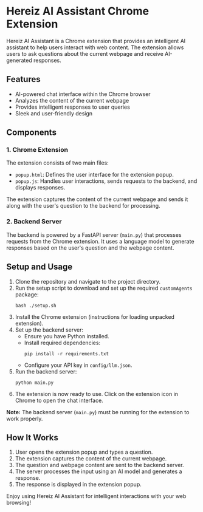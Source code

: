 # Hereiz AI Assistant Chrome Extension

Hereiz AI Assistant is a Chrome extension that provides an intelligent AI assistant to help users interact with web content. The extension allows users to ask questions about the current webpage and receive AI-generated responses.

## Features

- AI-powered chat interface within the Chrome browser
- Analyzes the content of the current webpage
- Provides intelligent responses to user queries
- Sleek and user-friendly design

## Components

### 1. Chrome Extension

The extension consists of two main files:

- `popup.html`: Defines the user interface for the extension popup.
- `popup.js`: Handles user interactions, sends requests to the backend, and displays responses.

The extension captures the content of the current webpage and sends it along with the user's question to the backend for processing.

### 2. Backend Server

The backend is powered by a FastAPI server (`main.py`) that processes requests from the Chrome extension. It uses a language model to generate responses based on the user's question and the webpage content.

## Setup and Usage

1. Clone the repository and navigate to the project directory.
2. Run the setup script to download and set up the required `customAgents` package:
   ```
   bash ./setup.sh
   ```
3. Install the Chrome extension (instructions for loading unpacked extension).
4. Set up the backend server:
   - Ensure you have Python installed.
   - Install required dependencies:
     ```
     pip install -r requirements.txt
     ```
   - Configure your API key in `config/llm.json`.
5. Run the backend server:
   ```
   python main.py
   ```
6. The extension is now ready to use. Click on the extension icon in Chrome to open the chat interface.

**Note:** The backend server (`main.py`) must be running for the extension to work properly.

## How It Works

1. User opens the extension popup and types a question.
2. The extension captures the content of the current webpage.
3. The question and webpage content are sent to the backend server.
4. The server processes the input using an AI model and generates a response.
5. The response is displayed in the extension popup.

Enjoy using Hereiz AI Assistant for intelligent interactions with your web browsing!
